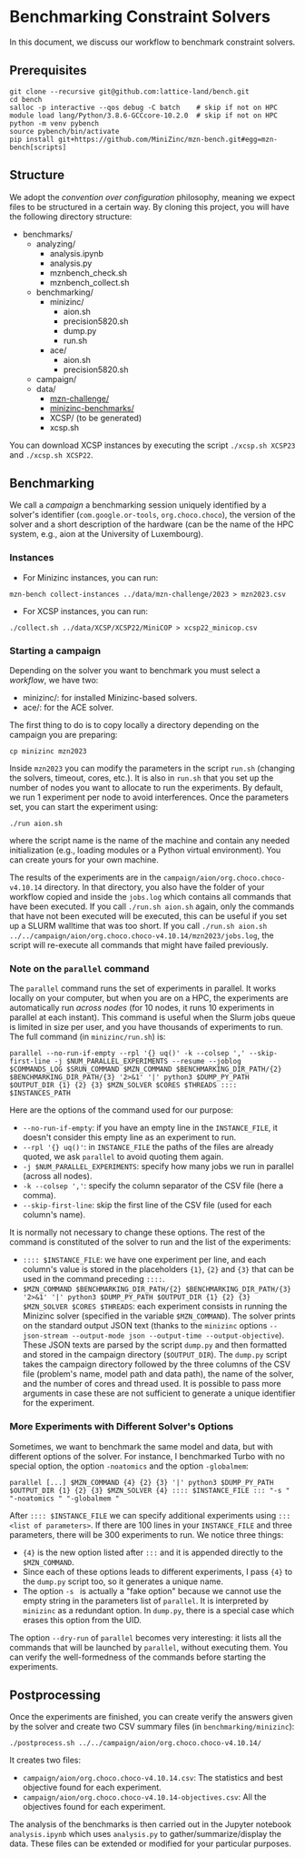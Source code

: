 # Benchmarking Constraint Solvers

In this document, we discuss our workflow to benchmark constraint solvers.

## Prerequisites

```
git clone --recursive git@github.com:lattice-land/bench.git
cd bench
salloc -p interactive --qos debug -C batch    # skip if not on HPC
module load lang/Python/3.8.6-GCCcore-10.2.0  # skip if not on HPC
python -m venv pybench
source pybench/bin/activate
pip install git+https://github.com/MiniZinc/mzn-bench.git#egg=mzn-bench[scripts]
```

## Structure

We adopt the _convention over configuration_ philosophy, meaning we expect files to be structured in a certain way.
By cloning this project, you will have the following directory structure:

* benchmarks/
  - analyzing/
    - analysis.ipynb
    - analysis.py
    - mznbench_check.sh
    - mznbench_collect.sh
  - benchmarking/
    - minizinc/
      - aion.sh
      - precision5820.sh
      - dump.py
      - run.sh
    - ace/
      - aion.sh
      - precision5820.sh
  - campaign/
  - data/
    - [mzn-challenge/](https://github.com/MiniZinc/mzn-challenge/)
    - [minizinc-benchmarks/](https://github.com/MiniZinc/minizinc-benchmarks/)
    - XCSP/  (to be generated)
    - xcsp.sh

You can download XCSP instances by executing the script `./xcsp.sh XCSP23` and `./xcsp.sh XCSP22`.

## Benchmarking

We call a _campaign_ a benchmarking session uniquely identified by a solver's identifier (`com.google.or-tools`, `org.choco.choco`), the version of the solver and a short description of the hardware (can be the name of the HPC system, e.g., aion at the University of Luxembourg).

### Instances

* For Minizinc instances, you can run:
```
mzn-bench collect-instances ../data/mzn-challenge/2023 > mzn2023.csv
```
* For XCSP instances, you can run:
```
./collect.sh ../data/XCSP/XCSP22/MiniCOP > xcsp22_minicop.csv
```

### Starting a campaign

Depending on the solver you want to benchmark you must select a _workflow_, we have two:

* minizinc/: for installed Minizinc-based solvers.
* ace/: for the ACE solver.

The first thing to do is to copy locally a directory depending on the campaign you are preparing:
```
cp minizinc mzn2023
```
Inside `mzn2023` you can modify the parameters in the script `run.sh` (changing the solvers, timeout, cores, etc.).
It is also in `run.sh` that you set up the number of nodes you want to allocate to run the experiments.
By default, we run 1 experiment per node to avoid interferences.
Once the parameters set, you can start the experiment using:
```
./run aion.sh
```
where the script name is the name of the machine and contain any needed initialization (e.g., loading modules or a Python virtual environment).
You can create yours for your own machine.

The results of the experiments are in the `campaign/aion/org.choco.choco-v4.10.14` directory.
In that directory, you also have the folder of your workflow copied and inside the `jobs.log` which contains all commands that have been executed.
If you call `./run.sh aion.sh` again, only the commands that have not been executed will be executed, this can be useful if you set up a SLURM walltime that was too short.
If you call `./run.sh aion.sh ../../campaign/aion/org.choco.choco-v4.10.14/mzn2023/jobs.log`, the script will re-execute all commands that might have failed previously.

### Note on the `parallel` command

The `parallel` command runs the set of experiments in parallel.
It works locally on your computer, but when you are on a HPC, the experiments are automatically run _across nodes_ (for 10 nodes, it runs 10 experiments in parallel at each instant).
This command is useful when the Slurm jobs queue is limited in size per user, and you have thousands of experiments to run.
The full command (in `minizinc/run.sh`) is:
```
parallel --no-run-if-empty --rpl '{} uq()' -k --colsep ',' --skip-first-line -j $NUM_PARALLEL_EXPERIMENTS --resume --joblog $COMMANDS_LOG $SRUN_COMMAND $MZN_COMMAND $BENCHMARKING_DIR_PATH/{2} $BENCHMARKING_DIR_PATH/{3} '2>&1' '|' python3 $DUMP_PY_PATH $OUTPUT_DIR {1} {2} {3} $MZN_SOLVER $CORES $THREADS :::: $INSTANCES_PATH
```
Here are the options of the command used for our purpose:

* `--no-run-if-empty`: if you have an empty line in the `INSTANCE_FILE`, it doesn't consider this empty line as an experiment to run.
* `--rpl '{} uq()'`: in `INSTANCE_FILE` the paths of the files are already quoted, we ask `parallel` to avoid quoting them again.
* `-j $NUM_PARALLEL_EXPERIMENTS`: specify how many jobs we run in parallel (across all nodes).
* `-k --colsep ','`: specify the column separator of the CSV file (here a comma).
* `--skip-first-line`: skip the first line of the CSV file (used for each column's name).

It is normally not necessary to change these options.
The rest of the command is constituted of the solver to run and the list of the experiments:

* `:::: $INSTANCE_FILE`: we have one experiment per line, and each column's value is stored in the placeholders `{1}`, `{2}` and `{3}` that can be used in the command preceding `::::`.
* `$MZN_COMMAND $BENCHMARKING_DIR_PATH/{2} $BENCHMARKING_DIR_PATH/{3} '2>&1' '|' python3 $DUMP_PY_PATH $OUTPUT_DIR {1} {2} {3} $MZN_SOLVER $CORES $THREADS`: each experiment consists in running the Minizinc solver (specified in the variable `$MZN_COMMAND`). The solver prints on the standard output JSON text (thanks to the `minizinc` options `--json-stream --output-mode json --output-time --output-objective`). These JSON texts are parsed by the script `dump.py` and then formatted and stored in the campaign directory (`$OUTPUT_DIR`).
The `dump.py` script takes the campaign directory followed by the three columns of the CSV file (problem's name, model path and data path), the name of the solver, and the number of cores and thread used.
It is possible to pass more arguments in case these are not sufficient to generate a unique identifier for the experiment.

### More Experiments with Different Solver's Options

Sometimes, we want to benchmark the same model and data, but with different options of the solver.
For instance, I benchmarked Turbo with no special option, the option `-noatomics` and the option `-globalmem`:

```
parallel [...] $MZN_COMMAND {4} {2} {3} '|' python3 $DUMP_PY_PATH $OUTPUT_DIR {1} {2} {3} $MZN_SOLVER {4} :::: $INSTANCE_FILE ::: "-s " "-noatomics " "-globalmem "
```

After `:::: $INSTANCE_FILE` we can specify additional experiments using `::: <list of parameters>`.
If there are 100 lines in your `INSTANCE_FILE` and three parameters, there will be 300 experiments to run.
We notice three things:
* `{4}` is the new option listed after `:::` and it is appended directly to the `$MZN_COMMAND`.
* Since each of these options leads to different experiments, I pass `{4}` to the `dump.py` script too, so it generates a unique name.
* The option `-s ` is actually a "fake option" because we cannot use the empty string in the parameters list of `parallel`. It is interpreted by `minizinc` as a redundant option. In `dump.py`, there is a special case which erases this option from the UID.

The option `--dry-run` of `parallel` becomes very interesting: it lists all the commands that will be launched by `parallel`, without executing them.
You can verify the well-formedness of the commands before starting the experiments.

## Postprocessing

Once the experiments are finished, you can create verify the answers given by the solver and create two CSV summary files (in `benchmarking/minizinc`):

```
./postprocess.sh ../../campaign/aion/org.choco.choco-v4.10.14/
```

It creates two files:
* `campaign/aion/org.choco.choco-v4.10.14.csv`: The statistics and best objective found for each experiment.
* `campaign/aion/org.choco.choco-v4.10.14-objectives.csv`: All the objectives found for each experiment.

The analysis of the benchmarks is then carried out in the Jupyter notebook `analysis.ipynb` which uses `analysis.py` to gather/summarize/display the data.
These files can be extended or modified for your particular purposes.
